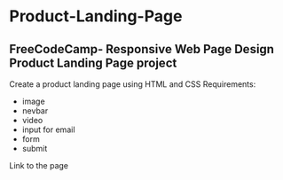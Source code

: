 # Product-Landing-Page
## FreeCodeCamp- Responsive Web Page Design Product Landing Page project

Create a product landing page using HTML and CSS
Requirements:
  - image
  - nevbar
  - video
  - input for email
  - form
  - submit

  Link to the page
